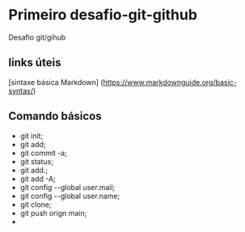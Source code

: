# Primeiro desafio-git-github
Desafio git/gihub
## links úteis
[sintaxe básica Markdown] (https://www.markdownguide.org/basic-syntax/)
## Comando básicos
- git init; 
- git add; 
- git commit -a; 
- git status;
- git add.;
- git add -A;
- git config --global user.mail;
- git config --global user.name;
- git clone;
- git push orign main;
- 
